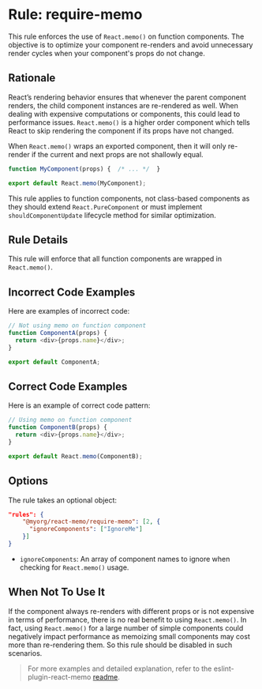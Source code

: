 # Rule: require-memo

This rule enforces the use of `React.memo()` on function components. The objective is to optimize your component re-renders and avoid unnecessary render cycles when your component's props do not change.

## Rationale 

React’s rendering behavior ensures that whenever the parent component renders, the child component instances are re-rendered as well. When dealing with expensive computations or components, this could lead to performance issues. `React.memo()` is a higher order component which tells React to skip rendering the component if its props have not changed.

When `React.memo()` wraps an exported component, then it will only re-render if the current and next props are not shallowly equal.

```jsx
function MyComponent(props) {  /* ... */  }

export default React.memo(MyComponent);
```

This rule applies to function components, not class-based components as they should extend `React.PureComponent` or must implement `shouldComponentUpdate` lifecycle method for similar optimization.

## Rule Details
This rule will enforce that all function components are wrapped in `React.memo()`. 

## Incorrect Code Examples

Here are examples of incorrect code:

```js
// Not using memo on function component
function ComponentA(props) {
  return <div>{props.name}</div>;
}

export default ComponentA;
```

## Correct Code Examples

Here is an example of correct code pattern:

```js
// Using memo on function component
function ComponentB(props) {
  return <div>{props.name}</div>;
}

export default React.memo(ComponentB);
```
## Options 

The rule takes an optional object:

```json
"rules": {
    "@myorg/react-memo/require-memo": [2, {
      "ignoreComponents": ["IgnoreMe"]
    }]
}
```
- `ignoreComponents`: An array of component names to ignore when checking for `React.memo()` usage.

## When Not To Use It

If the component always re-renders with different props or is not expensive in terms of performance, there is no real benefit to using `React.memo()`. In fact, using `React.memo()` for a large number of simple components could negatively impact performance as memoizing small components may cost more than re-rendering them. So this rule should be disabled in such scenarios.

> For more examples and detailed explanation, refer to the eslint-plugin-react-memo [readme](https://github.com/myorg/eslint-plugin-react-memo).